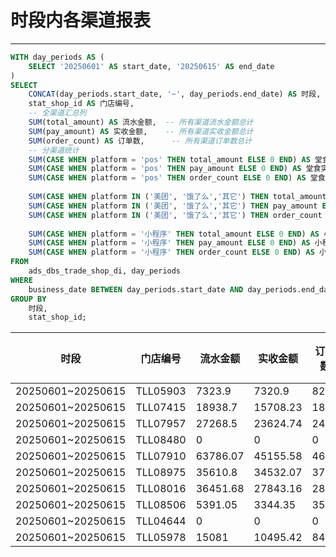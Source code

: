 # 时段内各渠道报表

---

```sql
WITH day_periods AS (
    SELECT '20250601' AS start_date, '20250615' AS end_date
)
SELECT
    CONCAT(day_periods.start_date, '~', day_periods.end_date) AS 时段,
    stat_shop_id AS 门店编号,
    -- 全渠道汇总列
    SUM(total_amount) AS 流水金额,  -- 所有渠道流水金额总计
    SUM(pay_amount) AS 实收金额,    -- 所有渠道实收金额总计
    SUM(order_count) AS 订单数,      -- 所有渠道订单数总计
    -- 分渠道统计
    SUM(CASE WHEN platform = 'pos' THEN total_amount ELSE 0 END) AS 堂食流水,
    SUM(CASE WHEN platform = 'pos' THEN pay_amount ELSE 0 END) AS 堂食实收,
    SUM(CASE WHEN platform = 'pos' THEN order_count ELSE 0 END) AS 堂食订单数,
		
    SUM(CASE WHEN platform IN ('美团', '饿了么','其它') THEN total_amount ELSE 0 END) AS 外卖流水,
    SUM(CASE WHEN platform IN ('美团', '饿了么','其它') THEN pay_amount ELSE 0 END) AS 外卖实收,
    SUM(CASE WHEN platform IN ('美团', '饿了么','其它') THEN order_count ELSE 0 END) AS 外卖订单数,
		
    SUM(CASE WHEN platform = '小程序' THEN total_amount ELSE 0 END) AS 小程序流水,
    SUM(CASE WHEN platform = '小程序' THEN pay_amount ELSE 0 END) AS 小程序实收,
    SUM(CASE WHEN platform = '小程序' THEN order_count ELSE 0 END) AS 小程序订单数
FROM
    ads_dbs_trade_shop_di, day_periods
WHERE
    business_date BETWEEN day_periods.start_date AND day_periods.end_date 
GROUP BY
    时段,
    stat_shop_id;

```


| 时段              | 门店编号 | 流水金额 | 实收金额 | 订单数 | 堂食流水 | 堂食实收 | 堂食订单数 | 外卖流水 | 外卖实收 | 外卖订单数 | 小程序流水 | 小程序实收 | 小程序订单数 |
| ----------------- | -------- | -------- | -------- | ------ | -------- | -------- | ---------- | -------- | -------- | ---------- | ---------- | ---------- | ------------ |
| 20250601~20250615 | TLL05903 | 7323.9   | 7320.9   | 825    | 7304     | 7304     | 823        | 0        | 0        | 0          | 19.9       | 16.9       | 2            |
| 20250601~20250615 | TLL07415 | 18938.7  | 15708.23 | 1808   | 10541.5  | 10410.67 | 1404       | 7829.8   | 4786.06  | 353        | 567.4      | 511.5      | 51           |
| 20250601~20250615 | TLL07957 | 27268.5  | 23624.74 | 2489   | 21712.5  | 20094.71 | 2200       | 4217.5   | 2296.4   | 177        | 1338.5     | 1233.63    | 112          |
| 20250601~20250615 | TLL08480 | 0        | 0        | 0      | 0        | 0        | 0          | 0        | 0        | 0          | 0          | 0          | 0            |
| 20250601~20250615 | TLL07910 | 63786.07 | 45155.58 | 4675   | 26623.01 | 25948.68 | 2743       | 36357.96 | 18493.26 | 1861       | 805.1      | 713.64     | 71           |
| 20250601~20250615 | TLL08975 | 35610.8  | 34532.07 | 3791   | 21572    | 21179.81 | 2421       | 0        | 0        | 0          | 14038.8    | 13352.26   | 1370         |
| 20250601~20250615 | TLL08016 | 36451.68 | 27843.16 | 2898   | 18499    | 18158.07 | 1796       | 16634.78 | 8523.74  | 982        | 1317.9     | 1161.35    | 120          |
| 20250601~20250615 | TLL08506 | 5391.05  | 3344.35  | 350    | 1198.51  | 1148.44  | 116        | 4042.74  | 2060.89  | 222        | 149.8      | 135.02     | 12           |
| 20250601~20250615 | TLL04644 | 0        | 0        | 0      | 0        | 0        | 0          | 0        | 0        | 0          | 0          | 0          | 0            |
| 20250601~20250615 | TLL05978 | 15081    | 10495.42 | 840    | 5169.5   | 4912.96  | 399        | 9193     | 4919.1   | 393        | 718.5      | 663.36     | 48           |